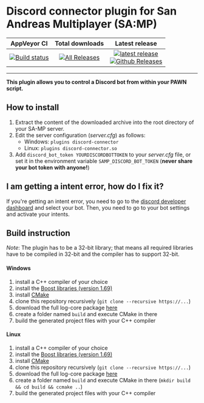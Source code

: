 # Discord connector plugin for San Andreas Multiplayer (SA:MP)

| AppVeyor CI | Total downloads | Latest release |
| :---: | :---: | :---: |
|  [![Build status](https://ci.appveyor.com/api/projects/status/hr53e3q8etb06xta/branch/master?svg=true)](https://ci.appveyor.com/project/maddinat0r/samp-discord-connector/branch/master)  |  [![All Releases](https://img.shields.io/github/downloads/maddinat0r/samp-discord-connector/total.svg?maxAge=86400)](https://github.com/maddinat0r/samp-discord-connector/releases)  |  [![latest release](https://img.shields.io/github/release/maddinat0r/samp-discord-connector.svg?maxAge=86400)](https://github.com/maddinat0r/samp-discord-connector/releases) <br> [![Github Releases](https://img.shields.io/github/downloads/maddinat0r/samp-discord-connector/latest/total.svg?maxAge=86400)](https://github.com/maddinat0r/samp-discord-connector/releases)  |  
-------------------------------------------------
**This plugin allows you to control a Discord bot from within your PAWN script.**

How to install
--------------
1. Extract the content of the downloaded archive into the root directory of your SA-MP server.
2. Edit the server configuration (*server.cfg*) as follows:
   - Windows: `plugins discord-connector`
   - Linux: `plugins discord-connector.so`
3. Add `discord_bot_token YOURDISCORDBOTTOKEN` to your *server.cfg* file, or set it in the environment variable `SAMP_DISCORD_BOT_TOKEN` (__never share your bot token with anyone!__)

I am getting a intent error, how do I fix it?
---------------
If you're getting an intent error, you need to go to the [discord developer dashboard](https://discord.com/developers/applications) and select your bot.
Then, you need to go to your bot settings and activate your intents.

Build instruction
---------------
*Note*: The plugin has to be a 32-bit library; that means all required libraries have to be compiled in 32-bit and the compiler has to support 32-bit.
#### Windows
1. install a C++ compiler of your choice
3. install the [Boost libraries (version 1.69)](http://www.boost.org/users/download/)
4. install [CMake](http://www.cmake.org/)
5. clone this repository recursively (`git clone --recursive https://...`)
6. download the full log-core package [here](https://github.com/maddinat0r/samp-log-core/releases/latest)
7. create a folder named `build` and execute CMake in there
8. build the generated project files with your C++ compiler

#### Linux
1. install a C++ compiler of your choice
3. install the [Boost libraries (version 1.69)](http://www.boost.org/users/download/)
4. install [CMake](http://www.cmake.org/)
5. clone this repository recursively (`git clone --recursive https://...`)
6. download the full log-core package [here](https://github.com/maddinat0r/samp-log-core/releases/latest)
7. create a folder named `build` and execute CMake in there (`mkdir build && cd build && ccmake ..`)
8. build the generated project files with your C++ compiler
